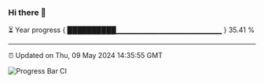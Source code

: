 ### Hi there 👋

⏳ Year progress { ██████████▁▁▁▁▁▁▁▁▁▁▁▁▁▁▁▁▁▁▁▁ } 35.41 %

---

⏰ Updated on Thu, 09 May 2024 14:35:55 GMT

![Progress Bar CI](https://github.com/IshwaranRudhara/GIT-ACTION/workflows/Progress%20Bar%20CI/badge.svg)
